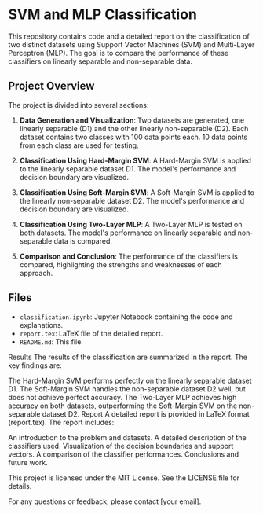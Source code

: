 # SVM and MLP Classification

This repository contains code and a detailed report on the classification of two distinct datasets using Support Vector Machines (SVM) and Multi-Layer Perceptron (MLP). The goal is to compare the performance of these classifiers on linearly separable and non-separable data.

## Project Overview

The project is divided into several sections:

1. **Data Generation and Visualization**: Two datasets are generated, one linearly separable (D1) and the other linearly non-separable (D2). Each dataset contains two classes with 100 data points each. 10 data points from each class are used for testing.

2. **Classification Using Hard-Margin SVM**: A Hard-Margin SVM is applied to the linearly separable dataset D1. The model's performance and decision boundary are visualized.

3. **Classification Using Soft-Margin SVM**: A Soft-Margin SVM is applied to the linearly non-separable dataset D2. The model's performance and decision boundary are visualized.

4. **Classification Using Two-Layer MLP**: A Two-Layer MLP is tested on both datasets. The model's performance on linearly separable and non-separable data is compared.

5. **Comparison and Conclusion**: The performance of the classifiers is compared, highlighting the strengths and weaknesses of each approach.

## Files

- `classification.ipynb`: Jupyter Notebook containing the code and explanations.
- `report.tex`: LaTeX file of the detailed report.
- `README.md`: This file.

Results
The results of the classification are summarized in the report. The key findings are:

The Hard-Margin SVM performs perfectly on the linearly separable dataset D1.
The Soft-Margin SVM handles the non-separable dataset D2 well, but does not achieve perfect accuracy.
The Two-Layer MLP achieves high accuracy on both datasets, outperforming the Soft-Margin SVM on the non-separable dataset D2.
Report
A detailed report is provided in LaTeX format (report.tex). The report includes:

An introduction to the problem and datasets.
A detailed description of the classifiers used.
Visualization of the decision boundaries and support vectors.
A comparison of the classifier performances.
Conclusions and future work.

This project is licensed under the MIT License. See the LICENSE file for details.

For any questions or feedback, please contact [your email].





